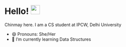 # Hello! <img src="https://raw.githubusercontent.com/MartinHeinz/MartinHeinz/master/wave.gif" width="30px">
Chinmay here. I am a CS student at IPCW, Delhi University
- 😄 Pronouns: She/Her
- 🌱 I’m currently learning Data Structures


<!--
**chinmaychahar/chinmaychahar** is a ✨ _special_ ✨ repository because its `README.md` (this file) appears on your GitHub profile.
Here are some ideas to get you started:

- 🔭 I’m currently working on ...
- 👯 I’m looking to collaborate on ...
- 🤔 I’m looking for help with ...
- 💬 Ask me about ...
- 📫 How to reach me: ...
- ⚡ Fun fact: ...
-->
